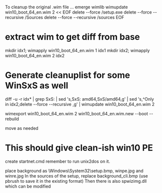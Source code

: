 To cleanup the original .wim file ...
emerge wimlib
wimupdate win10_boot_64_en.wim 2 << EOF
delete --force /setup.exe
delete --force --recursive /Sources
delete --force --recursive /sources
EOF

# extract wim to get diff from base
mkdir idx1; wimapply win10_boot_64_en.wim 1 idx1
mkdir idx2; wimapply win10_boot_64_en.wim 2 idx2

# Generate cleanuplist for some WinSxS as well
diff -u -r idx* | grep SxS: | sed 's,SxS: amd64,SxS/amd64,g' | sed 's,^Only in idx2,delete --force --recursive ,g' | wimupdate win10_boot_64_en.wim 2

wimexport win10_boot_64_en.wim 2 win10_boot_64_en.wim.new --boot --rebuild

move as needed
# This should give clean-ish win10 PE

create startnet.cmd
remember to run unix2dos on it.

place background as \Windows\System32\setup.bmp, winpe.jpg and winre.jpg
In the sources of the setup, replace background_cli.bmp (use pbrush to save it in the existing format)
Then there is also spwizimg.dll which can be modified

